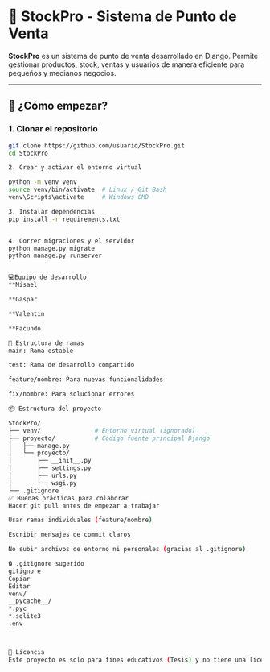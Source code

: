 # 🛒 StockPro - Sistema de Punto de Venta

**StockPro** es un sistema de punto de venta desarrollado en Django. Permite gestionar productos, stock, ventas y usuarios de manera eficiente para pequeños y medianos negocios.

---

## 🚀 ¿Cómo empezar?

### 1. Clonar el repositorio

```bash
git clone https://github.com/usuario/StockPro.git
cd StockPro

2. Crear y activar el entorno virtual

python -m venv venv
source venv/bin/activate  # Linux / Git Bash
venv\Scripts\activate     # Windows CMD

3. Instalar dependencias
pip install -r requirements.txt


4. Correr migraciones y el servidor
python manage.py migrate
python manage.py runserver


💻Equipo de desarrollo
**Misael 

**Gaspar

**Valentin

**Facundo

🔀 Estructura de ramas
main: Rama estable

test: Rama de desarrollo compartido

feature/nombre: Para nuevas funcionalidades

fix/nombre: Para solucionar errores

📦 Estructura del proyecto

StockPro/
├── venv/               # Entorno virtual (ignorado)
├── proyecto/           # Código fuente principal Django
│   ├── manage.py
│   └── proyecto/
│       ├── __init__.py
│       ├── settings.py
│       ├── urls.py
│       └── wsgi.py
└── .gitignore
✅ Buenas prácticas para colaborar
Hacer git pull antes de empezar a trabajar

Usar ramas individuales (feature/nombre)

Escribir mensajes de commit claros

No subir archivos de entorno ni personales (gracias al .gitignore)

🔒 .gitignore sugerido
gitignore
Copiar
Editar
venv/
__pycache__/
*.pyc
*.sqlite3
.env



📢 Licencia
Este proyecto es solo para fines educativos (Tesis) y no tiene una licencia específica por ahora.
